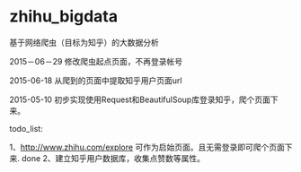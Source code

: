 # zhihu_bigdata
基于网络爬虫（目标为知乎）的大数据分析

2015－06－29
修改爬虫起点页面，不再登录帐号

2015-06-18
从爬到的页面中提取知乎用户页面url

2015-05-10
初步实现使用Request和BeautifulSoup库登录知乎，爬个页面下来。

todo_list:

1、http://www.zhihu.com/explore 可作为启始页面。且无需登录即可爬个页面下来. done
2、建立知乎用户数据库，收集点赞数等属性。
